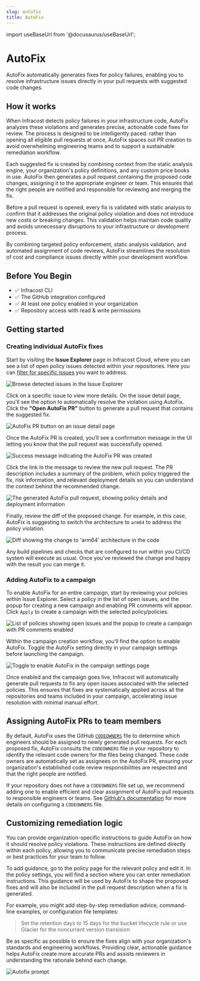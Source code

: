 ```yaml
---
slug: autofix
title: AutoFix
---
```


import useBaseUrl from '@docusaurus/useBaseUrl';

# AutoFix

AutoFix automatically generates fixes for policy failures, enabling you to resolve 
infrastructure issues directly in your pull requests with suggested code changes.

## How it works

When Infracost detects policy failures in your infrastructure code, AutoFix analyzes these violations and generates precise, actionable code fixes for review. The process is designed to be intelligently paced: rather than opening all eligible pull requests at once, AutoFix spaces out PR creation to avoid overwhelming engineering teams and to support a sustainable remediation workflow.

Each suggested fix is created by combining context from the static analysis engine, your organization's policy definitions, and any custom price books in use. AutoFix then generates a pull request containing the proposed code changes, assigning it to the appropriate engineer or team. This ensures that the right people are notified and responsible for reviewing and merging the fix.

Before a pull request is opened, every fix is validated with static analysis to confirm that it addresses the original policy violation and does not introduce new costs or breaking changes. This validation helps maintain code quality and avoids unnecessary disruptions to your infrastructure or development process.

By combining targeted policy enforcement, static analysis validation, and automated assignment of code reviews, AutoFix streamlines the resolution of cost and compliance issues directly within your development workflow.

## Before You Begin

* ✅ Infracost CLI
* ✅ The GitHub integration configured
* ✅ At least one policy enabled in your organization
* ✅ Repository access with read & write permissions

## Getting started

### Creating individual AutoFix fixes

Start by visiting the **Issue Explorer** page in Infracost Cloud, where you can see a list of open policy issues detected within your repositories. Here you can [filter for specific issues](/docs/infracost_cloud/issue_explorer/#filtering) you want to address.

![Browse detected issues in the Issue Explorer](/img/infracost-cloud/autofix/issue-browse.png)

Click on a specific issue to view more details. On the issue detail page, you'll see the option to automatically resolve the violation using AutoFix. Click the **"Open AutoFix PR"** button to generate a pull request that contains the suggested fix.

![AutoFix PR button on an issue detail page](/img/infracost-cloud/autofix/autofix-button.png)

Once the AutoFix PR is created, you’ll see a confirmation message in the UI letting you know that the pull request was successfully opened.

![Success message indicating the AutoFix PR was created](/img/infracost-cloud/autofix/autofix-created.png)

Click the link in the message to review the new pull request. The PR description includes a summary of the problem, which policy triggered the fix, risk information, and relevant deployment details so you can understand the context behind the recommended change.

![The generated AutoFix pull request, showing policy details and deployment information](/img/infracost-cloud/autofix/autofix-pr.png)

Finally, review the diff of the proposed change. For example, in this case, AutoFix is suggesting to switch the architecture to `arm64` to address the policy violation.

![Diff showing the change to 'arm64' architecture in the code](/img/infracost-cloud/autofix/diff.png)

Any build pipelines and checks that are configured to run within you CI/CD system will execute as usual. Once you've reviewed the
change and happy with the result you can merge it.

### Adding AutoFix to a campaign

To enable AutoFix for an entire campaign, start by reviewing your policies within Issue Explorer. Select a policy in the list of open issues, and the popup for creating a new campaign and enabling PR comments will appear. Click `Apply` to create a campaign with the selected policy/policies.

![List of policies showing open issues and the popup to create a campaign with PR comments enabled](/img/infracost-cloud/autofix/create-campaign.png)

Within the campaign creation workflow, you’ll find the option to enable AutoFix. Toggle the AutoFix setting directly in your campaign settings before launching the campaign.

![Toggle to enable AutoFix in the campaign settings page](/img/infracost-cloud/autofix/autofix-enabled.png)

Once enabled and the campaign goes live, Infracost will automatically generate pull requests to fix any open issues associated with the selected policies. This ensures that fixes are systematically applied across all the repositories and teams included in your campaign, accelerating issue resolution with minimal manual effort.

## Assigning AutoFix PRs to team members

By default, AutoFix uses the GitHub [`CODEOWNERS`](https://docs.github.com/en/repositories/managing-your-repositorys-settings-and-features/customizing-your-repository/about-code-owners) file to determine which engineers should be assigned to newly generated pull requests. For each proposed fix, AutoFix consults the `CODEOWNERS` file in your repository to identify the relevant code owners for the files being changed. These code owners are automatically set as assignees on the AutoFix PR, ensuring your organization's established code review responsibilities are respected and that the right people are notified.

If your repository does not have a `CODEOWNERS` file set up, we recommend adding one to enable efficient and clear assignment of AutoFix pull requests to responsible engineers or teams. See [GitHub's documentation](https://docs.github.com/en/repositories/managing-your-repositorys-settings-and-features/customizing-your-repository/about-code-owners) for more details on configuring a `CODEOWNERS` file.

## Customizing remediation logic 

You can provide organization-specific instructions to guide AutoFix on how it should resolve policy violations. These instructions are defined directly within each policy, allowing you to communicate precise remediation steps or best practices for your team to follow.

To add guidance, go to the policy page for the relevant policy and edit it. In the policy settings, you will find a section where you can enter remediation instructions. This guidance will be used by AutoFix to shape the proposed fixes and will also be included in the pull request description when a fix is generated.

For example, you might add step-by-step remediation advice, command-line examples, or configuration file templates:

> Set the retention days to 15 days for the bucket lifecycle rule or use Glacier for the noncurrent version transision

Be as specific as possible to ensure the fixes align with your organization's standards and engineering workflows. Providing clear, actionable guidance helps AutoFix create more accurate PRs and assists reviewers in understanding the rationale behind each change.


![Autofix prompt](/img/infracost-cloud/autofix/autofix-prompt.png)